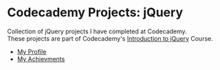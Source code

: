 # Codecademy Projects: jQuery

Collection of jQuery projects I have completed at Codecademy.\
These projects are part of Codecademy's [Introduction to jQuery](https://www.codecademy.com/learn/learn-jquery) Course.

- [My Profile](https://www.codecademy.com/profiles/brezich)
- [My Achievments](https://www.codecademy.com/users/brezich/achievements)
